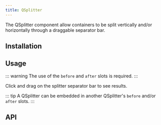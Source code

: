```yaml
---
title: QSplitter
---
```


The QSplitter component allow containers to be split vertically and/or horizontally through a draggable separator bar.

## Installation
<doc-installation components="QSplitter" />

## Usage

::: warning
The use of the `before` and `after` slots is required.
:::

Click and drag on the splitter separator bar to see results.

<doc-example title="Basic" file="QSplitter/Basic" />

<doc-example title="Horizontal" file="QSplitter/Horizontal" />

<doc-example title="Limits" file="QSplitter/Limits" />

<doc-example title="Disable" file="QSplitter/Disable" />

<doc-example title="Separator Class" file="QSplitter/SeparatorClass" />

<doc-example title="Separator Style" file="QSplitter/SeparatorStyle" />

::: tip
A QSplitter can be embedded in another QSplitter's `before` and/or `after` slots.
:::

<doc-example title="Embedded" file="QSplitter/Embedded" />

## API
<doc-api file="QSplitter" />
